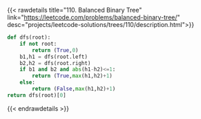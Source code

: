 {{< rawdetails title="110. Balanced Binary Tree" link="https://leetcode.com/problems/balanced-binary-tree/" 
	desc="projects/leetcode-solutions/trees/110/description.html">}}
```python
def dfs(root):
    if not root:
        return (True,0)
    b1,h1 = dfs(root.left)
    b2,h2 = dfs(root.right)
    if b1 and b2 and abs(h1-h2)<=1:
        return (True,max(h1,h2)+1)
    else:
        return (False,max(h1,h2)+1)   
return dfs(root)[0]
```


{{< endrawdetails >}}